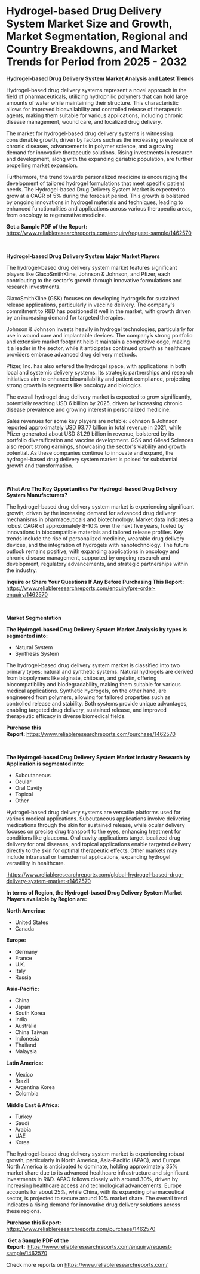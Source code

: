 <p><h1>Hydrogel-based Drug Delivery System Market Size and Growth, Market Segmentation, Regional and Country Breakdowns, and Market Trends for Period from 2025 -  2032</h1></p><p><strong>Hydrogel-based Drug Delivery System Market Analysis and Latest Trends</strong></p>
<p><p>Hydrogel-based drug delivery systems represent a novel approach in the field of pharmaceuticals, utilizing hydrophilic polymers that can hold large amounts of water while maintaining their structure. This characteristic allows for improved bioavailability and controlled release of therapeutic agents, making them suitable for various applications, including chronic disease management, wound care, and localized drug delivery. </p><p>The market for hydrogel-based drug delivery systems is witnessing considerable growth, driven by factors such as the increasing prevalence of chronic diseases, advancements in polymer science, and a growing demand for innovative therapeutic solutions. Rising investments in research and development, along with the expanding geriatric population, are further propelling market expansion. </p><p>Furthermore, the trend towards personalized medicine is encouraging the development of tailored hydrogel formulations that meet specific patient needs. The Hydrogel-based Drug Delivery System Market is expected to grow at a CAGR of 5% during the forecast period. This growth is bolstered by ongoing innovations in hydrogel materials and techniques, leading to enhanced functionalities and applications across various therapeutic areas, from oncology to regenerative medicine.</p></p>
<p><strong>Get a Sample PDF of the Report:&nbsp;</strong> <a href="https://www.reliableresearchreports.com/enquiry/request-sample/1462570?utm_campaign=3015&utm_medium=2&utm_source=Github&utm_content=ia&utm_term=05032025&utm_id=hydrogel-based-drug-delivery-system">https://www.reliableresearchreports.com/enquiry/request-sample/1462570</a></p>
<p>&nbsp;</p>
<p><strong>Hydrogel-based Drug Delivery System Major Market Players</strong></p>
<p><p>The hydrogel-based drug delivery system market features significant players like GlaxoSmithKline, Johnson & Johnson, and Pfizer, each contributing to the sector's growth through innovative formulations and research investments. </p><p>GlaxoSmithKline (GSK) focuses on developing hydrogels for sustained release applications, particularly in vaccine delivery. The company's commitment to R&D has positioned it well in the market, with growth driven by an increasing demand for targeted therapies. </p><p>Johnson & Johnson invests heavily in hydrogel technologies, particularly for use in wound care and implantable devices. The company’s strong portfolio and extensive market footprint help it maintain a competitive edge, making it a leader in the sector, while it anticipates continued growth as healthcare providers embrace advanced drug delivery methods.</p><p>Pfizer, Inc. has also entered the hydrogel space, with applications in both local and systemic delivery systems. Its strategic partnerships and research initiatives aim to enhance bioavailability and patient compliance, projecting strong growth in segments like oncology and biologics.</p><p>The overall hydrogel drug delivery market is expected to grow significantly, potentially reaching USD 6 billion by 2025, driven by increasing chronic disease prevalence and growing interest in personalized medicine.</p><p>Sales revenues for some key players are notable: Johnson & Johnson reported approximately USD 93.77 billion in total revenue in 2021, while Pfizer generated about USD 81.29 billion in revenue, bolstered by its portfolio diversification and vaccine development. GSK and Gilead Sciences also report strong earnings, showcasing the sector's viability and growth potential. As these companies continue to innovate and expand, the hydrogel-based drug delivery system market is poised for substantial growth and transformation.</p></p>
<p>&nbsp;</p>
<p><strong>What Are The Key Opportunities For Hydrogel-based Drug Delivery System Manufacturers?</strong></p>
<p><p>The hydrogel-based drug delivery system market is experiencing significant growth, driven by the increasing demand for advanced drug delivery mechanisms in pharmaceuticals and biotechnology. Market data indicates a robust CAGR of approximately 8-10% over the next five years, fueled by innovations in biocompatible materials and tailored release profiles. Key trends include the rise of personalized medicine, wearable drug delivery devices, and the integration of hydrogels with nanotechnology. The future outlook remains positive, with expanding applications in oncology and chronic disease management, supported by ongoing research and development, regulatory advancements, and strategic partnerships within the industry.</p></p>
<p><strong>Inquire or Share Your Questions If Any Before Purchasing This Report:</strong> <a href="https://www.reliableresearchreports.com/enquiry/pre-order-enquiry/1462570?utm_campaign=3015&utm_medium=2&utm_source=Github&utm_content=ia&utm_term=05032025&utm_id=hydrogel-based-drug-delivery-system">https://www.reliableresearchreports.com/enquiry/pre-order-enquiry/1462570</a></p>
<p>&nbsp;</p>
<p><strong>Market Segmentation</strong></p>
<p><strong>The Hydrogel-based Drug Delivery System Market Analysis by types is segmented into:</strong></p>
<p><ul><li>Natural System</li><li>Synthesis System</li></ul></p>
<p><p>The hydrogel-based drug delivery system market is classified into two primary types: natural and synthetic systems. Natural hydrogels are derived from biopolymers like alginate, chitosan, and gelatin, offering biocompatibility and biodegradability, making them suitable for various medical applications. Synthetic hydrogels, on the other hand, are engineered from polymers, allowing for tailored properties such as controlled release and stability. Both systems provide unique advantages, enabling targeted drug delivery, sustained release, and improved therapeutic efficacy in diverse biomedical fields.</p></p>
<p><strong>Purchase this Report:&nbsp;</strong><a href="https://www.reliableresearchreports.com/purchase/1462570?utm_campaign=3015&utm_medium=2&utm_source=Github&utm_content=ia&utm_term=05032025&utm_id=hydrogel-based-drug-delivery-system">https://www.reliableresearchreports.com/purchase/1462570</a></p>
<p>&nbsp;</p>
<p><strong>The Hydrogel-based Drug Delivery System Market Industry Research by Application is segmented into:</strong></p>
<p><ul><li>Subcutaneous</li><li>Ocular</li><li>Oral Cavity</li><li>Topical</li><li>Other</li></ul></p>
<p><p>Hydrogel-based drug delivery systems are versatile platforms used for various medical applications. Subcutaneous applications involve delivering medications through the skin for sustained release, while ocular delivery focuses on precise drug transport to the eyes, enhancing treatment for conditions like glaucoma. Oral cavity applications target localized drug delivery for oral diseases, and topical applications enable targeted delivery directly to the skin for optimal therapeutic effects. Other markets may include intranasal or transdermal applications, expanding hydrogel versatility in healthcare.</p></p>
<p><a href="https://www.reliableresearchreports.com/global-hydrogel-based-drug-delivery-system-market-r1462570?utm_campaign=3015&utm_medium=2&utm_source=Github&utm_content=ia&utm_term=05032025&utm_id=hydrogel-based-drug-delivery-system">&nbsp;https://www.reliableresearchreports.com/global-hydrogel-based-drug-delivery-system-market-r1462570</a></p>
<p><strong>In terms of Region, the Hydrogel-based Drug Delivery System Market Players available by Region are:</strong></p>
<p>
    <p> <strong> North America: </strong>
        <ul>
            <li>United States</li>
            <li>Canada</li>
        </ul>
        </p> 
    <p> <strong> Europe: </strong>
        <ul>
            <li>Germany</li>
            <li>France</li>
            <li>U.K.</li>
            <li>Italy</li>
            <li>Russia</li>
        </ul>
        </p> 
    <p> <strong> Asia-Pacific: </strong>
        <ul>
            <li>China</li>
            <li>Japan</li>
            <li>South Korea</li>
            <li>India</li>
            <li>Australia</li>
            <li>China Taiwan</li>
            <li>Indonesia</li>
            <li>Thailand</li>
            <li>Malaysia</li>
        </ul>
        </p> 
    <p> <strong> Latin America: </strong>
        <ul>
            <li>Mexico</li>
            <li>Brazil</li>
            <li>Argentina Korea</li>
            <li>Colombia</li>
        </ul>
        </p> 
    <p> <strong> Middle East & Africa: </strong>
        <ul>
            <li>Turkey</li>
            <li>Saudi</li>
            <li>Arabia</li>
            <li>UAE</li>
            <li>Korea</li>
        </ul>
    </p>
    </p>
<p><p>The hydrogel-based drug delivery system market is experiencing robust growth, particularly in North America, Asia-Pacific (APAC), and Europe. North America is anticipated to dominate, holding approximately 35% market share due to its advanced healthcare infrastructure and significant investments in R&D. APAC follows closely with around 30%, driven by increasing healthcare access and technological advancements. Europe accounts for about 25%, while China, with its expanding pharmaceutical sector, is projected to secure around 10% market share. The overall trend indicates a rising demand for innovative drug delivery solutions across these regions.</p></p>
<p><strong>Purchase this Report: </strong><a href="https://www.reliableresearchreports.com/purchase/1462570?utm_campaign=3015&utm_medium=2&utm_source=Github&utm_content=ia&utm_term=05032025&utm_id=hydrogel-based-drug-delivery-system">https://www.reliableresearchreports.com/purchase/1462570</a></p>
<p>&nbsp;<strong>Get a Sample PDF of the Report:&nbsp;&nbsp;</strong><a href="https://www.reliableresearchreports.com/enquiry/request-sample/1462570?utm_campaign=3015&utm_medium=2&utm_source=Github&utm_content=ia&utm_term=05032025&utm_id=hydrogel-based-drug-delivery-system">https://www.reliableresearchreports.com/enquiry/request-sample/1462570</a></p>
<p><strong></strong></p>
<p>Check more reports on <a href="https://www.reliableresearchreports.com/?utm_campaign=3015&utm_medium=2&utm_source=Github&utm_content=ia&utm_term=05032025&utm_id=hydrogel-based-drug-delivery-system">https://www.reliableresearchreports.com/</a></p>